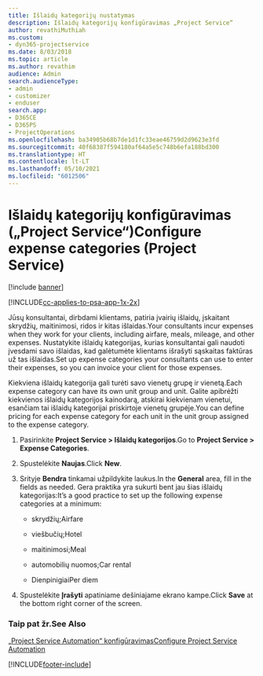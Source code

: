 ```yaml
---
title: Išlaidų kategorijų nustatymas
description: Išlaidų kategorijų konfigūravimas „Project Service“
author: revathiMuthiah
ms.custom:
- dyn365-projectservice
ms.date: 8/03/2018
ms.topic: article
ms.author: revathim
audience: Admin
search.audienceType:
- admin
- customizer
- enduser
search.app:
- D365CE
- D365PS
- ProjectOperations
ms.openlocfilehash: ba34905b68b7de1d1fc33eae46759d2d9623e3fd
ms.sourcegitcommit: 40f68387f594180af64a5e5c748b6efa188bd300
ms.translationtype: HT
ms.contentlocale: lt-LT
ms.lasthandoff: 05/10/2021
ms.locfileid: "6012506"
---
```

# <a name="configure-expense-categories-project-service"></a><span data-ttu-id="d5003-103">Išlaidų kategorijų konfigūravimas („Project Service“)</span><span class="sxs-lookup"><span data-stu-id="d5003-103">Configure expense categories (Project Service)</span></span>

[!include [banner](../includes/psa-now-project-operations.md)]

[!INCLUDE[cc-applies-to-psa-app-1x-2x](../includes/cc-applies-to-psa-app-1x-2x.md)]

<span data-ttu-id="d5003-104">Jūsų konsultantai, dirbdami klientams, patiria įvairių išlaidų, įskaitant skrydžių, maitinimosi, ridos ir kitas išlaidas.</span><span class="sxs-lookup"><span data-stu-id="d5003-104">Your consultants incur expenses when they work for your clients, including airfare, meals, mileage, and other expenses.</span></span> <span data-ttu-id="d5003-105">Nustatykite išlaidų kategorijas, kurias konsultantai gali naudoti įvesdami savo išlaidas, kad galėtumėte klientams išrašyti sąskaitas faktūras už tas išlaidas.</span><span class="sxs-lookup"><span data-stu-id="d5003-105">Set up expense categories your consultants can use to enter their expenses, so you can invoice your client for those expenses.</span></span>  
  
<span data-ttu-id="d5003-106">Kiekviena išlaidų kategorija gali turėti savo vienetų grupę ir vienetą.</span><span class="sxs-lookup"><span data-stu-id="d5003-106">Each expense category can have its own unit group and unit.</span></span> <span data-ttu-id="d5003-107">Galite apibrėžti kiekvienos išlaidų kategorijos kainodarą, atskirai kiekvienam vienetui, esančiam tai išlaidų kategorijai priskirtoje vienetų grupėje.</span><span class="sxs-lookup"><span data-stu-id="d5003-107">You can define pricing for each expense category for each unit in the unit group assigned to the expense category.</span></span>  
  
1.  <span data-ttu-id="d5003-108">Pasirinkite **Project Service > Išlaidų kategorijos**.</span><span class="sxs-lookup"><span data-stu-id="d5003-108">Go to **Project Service > Expense Categories**.</span></span>  
  
2.  <span data-ttu-id="d5003-109">Spustelėkite **Naujas**.</span><span class="sxs-lookup"><span data-stu-id="d5003-109">Click **New**.</span></span>  
  
3.  <span data-ttu-id="d5003-110">Srityje **Bendra** tinkamai užpildykite laukus.</span><span class="sxs-lookup"><span data-stu-id="d5003-110">In the **General** area, fill in the fields as needed.</span></span> <span data-ttu-id="d5003-111">Gera praktika yra sukurti bent jau šias išlaidų kategorijas:</span><span class="sxs-lookup"><span data-stu-id="d5003-111">It’s a good practice to set up the following expense categories at a minimum:</span></span>  
  
    -   <span data-ttu-id="d5003-112">skrydžių;</span><span class="sxs-lookup"><span data-stu-id="d5003-112">Airfare</span></span>  
  
    -   <span data-ttu-id="d5003-113">viešbučių;</span><span class="sxs-lookup"><span data-stu-id="d5003-113">Hotel</span></span>  
  
    -   <span data-ttu-id="d5003-114">maitinimosi;</span><span class="sxs-lookup"><span data-stu-id="d5003-114">Meal</span></span>  
  
    -   <span data-ttu-id="d5003-115">automobilių nuomos;</span><span class="sxs-lookup"><span data-stu-id="d5003-115">Car rental</span></span>  
  
    -   <span data-ttu-id="d5003-116">Dienpinigiai</span><span class="sxs-lookup"><span data-stu-id="d5003-116">Per diem</span></span>  
  
4.  <span data-ttu-id="d5003-117">Spustelėkite **Įrašyti** apatiniame dešiniajame ekrano kampe.</span><span class="sxs-lookup"><span data-stu-id="d5003-117">Click **Save** at the bottom right corner of the screen.</span></span>  
  
### <a name="see-also"></a><span data-ttu-id="d5003-118">Taip pat žr.</span><span class="sxs-lookup"><span data-stu-id="d5003-118">See Also</span></span>  
 [<span data-ttu-id="d5003-119">„Project Service Automation“ konfigūravimas</span><span class="sxs-lookup"><span data-stu-id="d5003-119">Configure Project Service Automation</span></span>](../psa/configure.md)


[!INCLUDE[footer-include](../includes/footer-banner.md)]